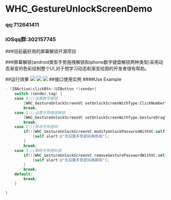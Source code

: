 # WHC_GestureUnlockScreenDemo

###  qq:712641411
###  iOSqq群:302157745

###目前最好用的屏幕解锁开源项目

###屏幕解锁(android类型手势拖拽解锁和iphone数字键盘解锁两种类型)采用动态渐变的色彩绘制整个UI,对于想学习动态和渐变绘图的开发者很有帮助。

##运行效果
![](https://github.com/netyouli/WHC_GestureUnlockScreenDemo/tree/master/WHC_GestureUnlockScreenDemo/gif/a.gif)
![](https://github.com/netyouli/WHC_GestureUnlockScreenDemo/tree/master/WHC_GestureUnlockScreenDemo/gif/b.gif)
![](https://github.com/netyouli/WHC_GestureUnlockScreenDemo/tree/master/WHC_GestureUnlockScreenDemo/gif/c.gif)
##接口使用实例
####Use Example
```objective-c
- (IBAction)clickBtn:(UIButton *)sender{
    switch (sender.tag) {
    case 0://设置数字解锁
        [WHC_GestureUnlockScreenVC setUnlockScreenWithType:ClickNumberType];
        break;
    case 1://设置手势路径解锁
        [WHC_GestureUnlockScreenVC setUnlockScreenWithType:GestureDragType];
        break;
    case 2://修改手势密码
        if(![WHC_GestureUnlockScreenVC modifyUnlockPasswrodWithVC:self]){
            [self alert:@"先设置手势密码再修改"];
        }
        break;
    case 3://删除手势密码锁
        if(![WHC_GestureUnlockScreenVC removeGesturePasswordWithVC:self]){
            [self alert:@"先设置手势密码再删除"];
        }
        break;
    default:
        break;
    }

}

```
